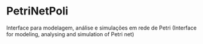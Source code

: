 # PetriNetPoli
Interface para modelagem, análise e simulações em rede de Petri (Interface for modeling, analysing and simulation of Petri net)
